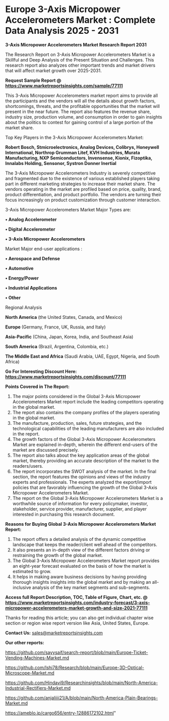 # Europe 3-Axis Micropower Accelerometers Market : Complete Data Analysis 2025 - 2031

<strong>3-Axis Micropower Accelerometers Market Research Report 2031</strong>

The Research Report on 3-Axis Micropower Accelerometers Market is a Skillful and Deep Analysis of the Present Situation and Challenges. This research report also analyzes other important trends and market drivers that will affect market growth over 2025-2031.

<strong>Request Sample Report @ <a href=https://www.marketreportsinsights.com/sample/77111>https://www.marketreportsinsights.com/sample/77111</a></strong>

This 3-Axis Micropower Accelerometers market report aims to provide all the participants and the vendors will all the details about growth factors, shortcomings, threats, and the profitable opportunities that the market will present in the near future. The report also features the revenue share, industry size, production volume, and consumption in order to gain insights about the politics to contest for gaining control of a large portion of the market share.

Top Key Players in the 3-Axis Micropower Accelerometers Market:

<strong>Robert Bosch, Stmicroelectronics, Analog Devices, Colibrys, Honeywell International, Northrop Grumman Litef, KVH Industries, Murata Manufacturing, NXP Semiconductors, Invensense, Kionix, Fizoptika, Innalabs Holding, Sensonor, Systron Donner Inertial</strong>

The 3-Axis Micropower Accelerometers Industry is severely competitive and fragmented due to the existence of various established players taking part in different marketing strategies to increase their market share. The vendors operating in the market are profiled based on price, quality, brand, product differentiation, and product portfolio. The vendors are turning their focus increasingly on product customization through customer interaction.

3-Axis Micropower Accelerometers Market Major Types are:

<strong>• Analog Accelerometer

• Digital Accelerometer

• 3-Axis Micropower Accelerometers</strong>

Market Major end-user applications :

<strong>• Aerospace and Defense

• Automotive

• Energy/Power

• Industrial Applications

• Other</strong>

Regional Analysis

</u><strong><b>North America</b></strong> (the United States, Canada, and Mexico)

<strong><b>Europe </b></strong>(Germany, France, UK, Russia, and Italy)

<strong><b>Asia-Pacific</b></strong> (China, Japan, Korea, India, and Southeast Asia)

<strong><b>South America</b></strong> (Brazil, Argentina, Colombia, etc.)

<strong><b>The Middle East and Africa</b></strong> (Saudi Arabia, UAE, Egypt, Nigeria, and South Africa)

<strong>Go For Interesting Discount Here: <a href=https://www.marketreportsinsights.com/discount/77111>https://www.marketreportsinsights.com/discount/77111</a></strong>

<strong>Points Covered in The Report:</strong>
<ol>
  <li>The major points considered in the Global 3-Axis Micropower Accelerometers Market report include the leading competitors operating in the global market.</li>
  <li>The report also contains the company profiles of the players operating in the global market.</li>
  <li>The manufacture, production, sales, future strategies, and the technological capabilities of the leading manufacturers are also included in the report.</li>
  <li>The growth factors of the Global 3-Axis Micropower Accelerometers Market are explained in-depth, wherein the different end-users of the market are discussed precisely.</li>
  <li>The report also talks about the key application areas of the global market, thereby providing an accurate description of the market to the readers/users.</li>
  <li>The report incorporates the SWOT analysis of the market. In the final section, the report features the opinions and views of the industry experts and professionals. The experts analyzed the export/import policies that are favorably influencing the growth of the Global 3-Axis Micropower Accelerometers Market.</li>
  <li>The report on the Global 3-Axis Micropower Accelerometers Market is a worthwhile source of information for every policymaker, investor, stakeholder, service provider, manufacturer, supplier, and player interested in purchasing this research document.</li>
</ol>
<strong>Reasons for Buying Global 3-Axis Micropower Accelerometers Market Report:</strong>

<ol>
  <li>The report offers a detailed analysis of the dynamic competitive landscape that keeps the reader/client well ahead of the competitors.</li>
  <li>It also presents an in-depth view of the different factors driving or restraining the growth of the global market.</li>
  <li>The Global 3-Axis Micropower Accelerometers Market report provides an eight-year forecast evaluated on the basis of how the market is estimated to grow.</li>
  <li>It helps in making aware business decisions by having providing thorough insights insights into the global market and by making an all-inclusive analysis of the key market segments and sub-segments.</li>
</ol>
<strong>Access full Report Description, TOC, Table of Figure, Chart, etc. @ <a href=https://www.marketreportsinsights.com/industry-forecast/3-axis-micropower-accelerometers-market-growth-and-size-2021-77111>https://www.marketreportsinsights.com/industry-forecast/3-axis-micropower-accelerometers-market-growth-and-size-2021-77111</a></strong>


Thanks for reading this article; you can also get individual chapter wise section or region wise report version like Asia, United States, Europe.

<strong>Contact Us:</strong>
sales@marketreportsinsights.com

<strong>Our other reports:</strong>

<a href=https://github.com/sayysaif/search-report/blob/main/Europe-Ticket-Vending-Machines-Market.md>https://github.com/sayysaif/search-report/blob/main/Europe-Ticket-Vending-Machines-Market.md</a>

<a href=https://github.com/Ishi78/Research/blob/main/Europe-3D-Optical-Microscope-Market.md>https://github.com/Ishi78/Research/blob/main/Europe-3D-Optical-Microscope-Market.md</a>

<a href=https://github.com/Hindavi9/Researchinsights/blob/main/North-America-Industrial-Rectifiers-Market.md>https://github.com/Hindavi9/Researchinsights/blob/main/North-America-Industrial-Rectifiers-Market.md</a>

<a href=https://github.com/anjaliiii21/A/blob/main/North-America-Plain-Bearings-Market.md>https://github.com/anjaliiii21/A/blob/main/North-America-Plain-Bearings-Market.md</a>

<a href=https://ameblo.jp/cargo656/entry-12886172102.html>https://ameblo.jp/cargo656/entry-12886172102.html</a>"
